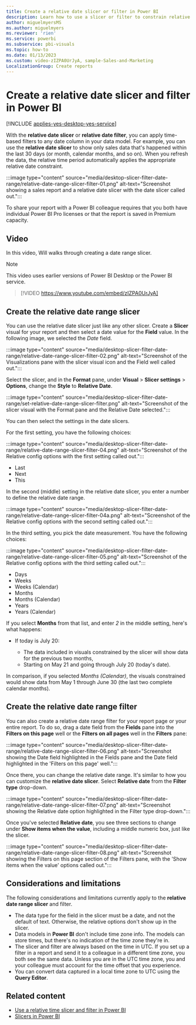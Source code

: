 ```yaml
---
title: Create a relative date slicer or filter in Power BI
description: Learn how to use a slicer or filter to constrain relative date ranges in Power BI.
author: miguelmyersMS
ms.author: miguelmyers
ms.reviewer: 'rien'
ms.service: powerbi
ms.subservice: pbi-visuals
ms.topic: how-to
ms.date: 01/13/2023
ms.custom: video-zIZPA0UrJyA, sample-Sales-and-Marketing
LocalizationGroup: Create reports
---
```


# Create a relative date slicer and filter in Power BI

[!INCLUDE [applies-yes-desktop-yes-service](../includes/applies-yes-desktop-yes-service.md)]

With the **relative date slicer** or **relative date filter**, you can apply time-based filters to any date column in your data model. For example, you can use the **relative date slicer** to show only sales data that's happened within the last 30 days (or month, calendar months, and so on). When you refresh the data, the relative time period automatically applies the appropriate relative date constraint.

:::image type="content" source="media/desktop-slicer-filter-date-range/relative-date-range-slicer-filter-01.png" alt-text="Screenshot showing a sales report and a relative date slicer with the date slicer called out.":::

To share your report with a Power BI colleague requires that you both have individual Power BI Pro licenses or that the report is saved in Premium capacity.

## Video

In this video, Will walks through creating a date range slicer.

> [!NOTE]  
> This video uses earlier versions of Power BI Desktop or the Power BI service.

> [!VIDEO https://www.youtube.com/embed/zIZPA0UrJyA]

## Create the relative date range slicer

You can use the relative date slicer just like any other slicer. Create a **Slicer** visual for your report and then select a date value for the **Field** value. In the following image, we selected the *Date* field.

:::image type="content" source="media/desktop-slicer-filter-date-range/relative-date-range-slicer-filter-02.png" alt-text="Screenshot of the Visualizations pane with the slicer visual icon and the Field well called out.":::

Select the slicer, and in the **Format** pane, under **Visual** > **Slicer settings** > **Options**, change the **Style** to **Relative Date**.

:::image type="content" source="media/desktop-slicer-filter-date-range/set-relative-date-range-slicer-filter.png" alt-text="Screenshot of the slicer visual with the Format pane and the Relative Date selected.":::

You can then select the settings in the date slicers.

For the first setting, you have the following choices:

:::image type="content" source="media/desktop-slicer-filter-date-range/relative-date-range-slicer-filter-04.png" alt-text="Screenshot of the Relative config options with the first setting called out.":::

- Last
- Next
- This

In the second (middle) setting in the relative date slicer, you enter a number to define the relative date range.

:::image type="content" source="media/desktop-slicer-filter-date-range/relative-date-range-slicer-filter-04a.png" alt-text="Screenshot of the Relative config options with the second setting called out.":::

In the third setting, you pick the date measurement. You have the following choices:

:::image type="content" source="media/desktop-slicer-filter-date-range/relative-date-range-slicer-filter-05.png" alt-text="Screenshot of the Relative config options with the third setting called out.":::

- Days
- Weeks
- Weeks (Calendar)
- Months
- Months (Calendar)
- Years
- Years (Calendar)

If you select **Months** from that list, and enter *2* in the middle setting, here's what happens:

- If today is July 20:

  - The data included in visuals constrained by the slicer will show data for the previous two months,
  - Starting on May 21 and going through July 20 (today's date).

In comparison, if you selected *Months (Calendar)*, the visuals constrained would show data from May 1 through June 30 (the last two complete calendar months).

## Create the relative date range filter

You can also create a relative date range filter for your report page or your entire report. To do so, drag a date field from the **Fields** pane into the **Filters on this page** well or the **Filters on all pages** well in the **Filters** pane:

:::image type="content" source="media/desktop-slicer-filter-date-range/relative-date-range-slicer-filter-06.png" alt-text="Screenshot showing the Date field highlighted in the Fields pane and the Date field highlighted in the 'Filters on this page' well.":::

Once there, you can change the relative date range. It's similar to how you can customize the **relative date slicer**. Select **Relative date** from the **Filter type** drop-down.

:::image type="content" source="media/desktop-slicer-filter-date-range/relative-date-range-slicer-filter-07.png" alt-text="Screenshot showing the Relative date option highlighted in the Filter type drop-down.":::

Once you've selected **Relative date**, you see three sections to change under **Show items when the value**, including a middle numeric box, just like the slicer.

:::image type="content" source="media/desktop-slicer-filter-date-range/relative-date-range-slicer-filter-08.png" alt-text="Screenshot showing the Filters on this page section of the Filters pane, with the 'Show items when the value' options called out.":::

## Considerations and limitations

The following considerations and limitations currently apply to the **relative date range slicer** and filter.

- The data type for the field in the slicer must be a date, and not the default of text. Otherwise, the relative options don't show up in the slicer.
- Data models in **Power BI** don't include time zone info. The models can store times, but there's no indication of the time zone they're in.
- The slicer and filter are always based on the time in UTC. If you set up a filter in a report and send it to a colleague in a different time zone, you both see the same data. Unless you are in the UTC time zone, you and your colleague must account for the time offset that you experience.
- You can convert data captured in a local time zone to UTC using the **Query Editor**.

## Related content

- [Use a relative time slicer and filter in Power BI](../create-reports/slicer-filter-relative-time.md)
- [Slicers in Power BI](power-bi-visualization-slicers.md)
